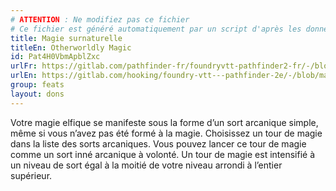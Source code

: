 ```yaml
---
# ATTENTION : Ne modifiez pas ce fichier
# Ce fichier est généré automatiquement par un script d'après les données du module Foundry VTT officiel et de sa traduction
title: Magie surnaturelle
titleEn: Otherworldly Magic
id: Pat4H0VbmApblZxc
urlFr: https://gitlab.com/pathfinder-fr/foundryvtt-pathfinder2-fr/-/blob/master/data/feats/Pat4H0VbmApblZxc.htm
urlEn: https://gitlab.com/hooking/foundry-vtt---pathfinder-2e/-/blob/master/packs/data/feats.db/otherworldly-magic.json
group: feats
layout: dons
---
```

Votre magie elfique se manifeste sous la forme d’un sort arcanique simple, même si vous n’avez pas été formé à la magie. Choisissez un tour de magie dans la liste des sorts arcaniques. Vous pouvez lancer ce tour de magie comme un sort inné arcanique à volonté. Un tour de magie est intensifié à un niveau de sort égal à la moitié de votre niveau arrondi à l’entier supérieur.


